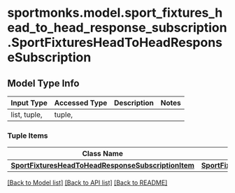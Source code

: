 # sportmonks.model.sport_fixtures_head_to_head_response_subscription.SportFixturesHeadToHeadResponseSubscription

## Model Type Info
Input Type | Accessed Type | Description | Notes
------------ | ------------- | ------------- | -------------
list, tuple,  | tuple,  |  | 

### Tuple Items
Class Name | Input Type | Accessed Type | Description | Notes
------------- | ------------- | ------------- | ------------- | -------------
[**SportFixturesHeadToHeadResponseSubscriptionItem**](SportFixturesHeadToHeadResponseSubscriptionItem.md) | [**SportFixturesHeadToHeadResponseSubscriptionItem**](SportFixturesHeadToHeadResponseSubscriptionItem.md) | [**SportFixturesHeadToHeadResponseSubscriptionItem**](SportFixturesHeadToHeadResponseSubscriptionItem.md) |  | 

[[Back to Model list]](../../README.md#documentation-for-models) [[Back to API list]](../../README.md#documentation-for-api-endpoints) [[Back to README]](../../README.md)


